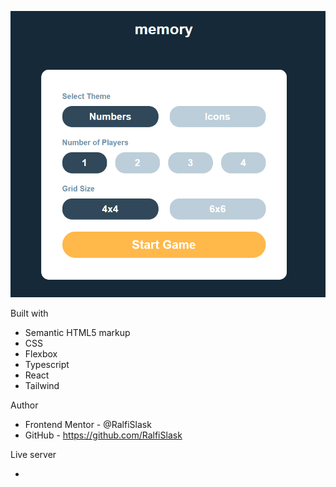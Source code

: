 ![Memory-Game](./preview.PNG)


Built with

- Semantic HTML5 markup
- CSS
- Flexbox
- Typescript
- React
- Tailwind

Author

- Frontend Mentor - @RalfiSlask
- GitHub - https://github.com/RalfiSlask

Live server

- 

